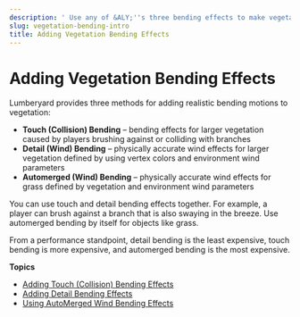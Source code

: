```yaml
---
description: ' Use any of &ALY;''s three bending effects to make vegetation bend naturally. '
slug: vegetation-bending-intro
title: Adding Vegetation Bending Effects
---
```

# Adding Vegetation Bending Effects<a name="vegetation-bending-intro"></a>

Lumberyard provides three methods for adding realistic bending motions to vegetation:
+ **Touch \(Collision\) Bending** – bending effects for larger vegetation caused by players brushing against or colliding with branches 
+ **Detail \(Wind\) Bending** – physically accurate wind effects for larger vegetation defined by using vertex colors and environment wind parameters
+ **Automerged \(Wind\) Bending** – physically accurate wind effects for grass defined by vegetation and environment wind parameters

You can use touch and detail bending effects together\. For example, a player can brush against a branch that is also swaying in the breeze\. Use automerged bending by itself for objects like grass\.

From a performance standpoint, detail bending is the least expensive, touch bending is more expensive, and automerged bending is the most expensive\.

**Topics**
+ [Adding Touch \(Collision\) Bending Effects](/docs/userguide/vegetation/bending-touch-intro.md)
+ [Adding Detail Bending Effects](/docs/userguide/vegetation/bending-detail-intro.md)
+ [Using AutoMerged Wind Bending Effects](/docs/userguide/vegetation/bending-automerged-intro.md)